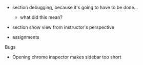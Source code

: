 * section debugging, because it's going to have to be done...
  * what did this mean?

* section show view from instructor's perspective

* assignments

Bugs
* Opening chrome inspector makes sidebar too short
